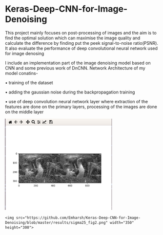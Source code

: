 # Keras-Deep-CNN-for-Image-Denoising
This project mainly focuses on post-processing of images and the aim is to find the optimal solution which can maximise the image quality and calculate the difference by finding put the peek signal-to-noise ratio(PSNR). It also evaluate the performance of deep convolutional neural network used for image denosing

I include an implementation part of the image denoising model based on CNN and some previous work of DnCNN. Network Architecture of my model conatins-

• training of the dataset

• adding the gaussian noise during the backpropagation training

• use of deep convolution neural network layer where extraction of the features are done on the primary layers, processing of the images are done on the
  middle layer

<div class="row">
  <div class="column">
    <img src="https://github.com/Emharsh/Keras-Deep-CNN-for-Image-Denoising/blob/master/results/sigma25_fig1.png" width="350" height="300">
    
    <img src="https://github.com/Emharsh/Keras-Deep-CNN-for-Image-Denoising/blob/master/results/sigma25_fig2.png" width="350" height="300">
  </div>
</div>

